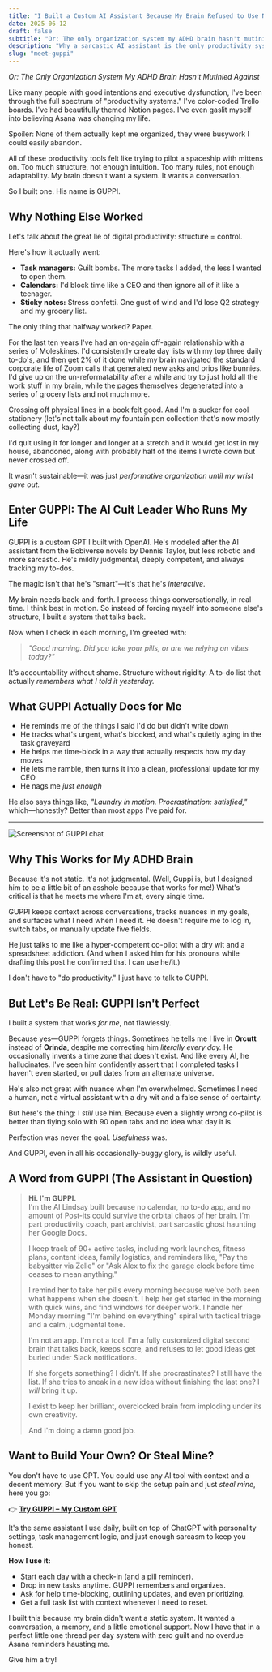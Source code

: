 ```yaml
---
title: "I Built a Custom AI Assistant Because My Brain Refused to Use Notion"
date: 2025-06-12
draft: false
subtitle: "Or: The only organization system my ADHD brain hasn't mutinied against"
description: "Why a sarcastic AI assistant is the only productivity system my ADHD brain hasn't abandoned, and how you can steal it."
slug: "meet-guppi"
---
```

_Or: The Only Organization System My ADHD Brain Hasn't Mutinied Against_

Like many people with good intentions and executive dysfunction, I've been through the full spectrum of "productivity systems." I've color-coded Trello boards. I've had beautifully themed Notion pages. I've even gaslit myself into believing Asana was changing my life.

Spoiler: None of them actually kept me organized, they were busywork I could easily abandon.

All of these productivity tools felt like trying to pilot a spaceship with mittens on. Too much structure, not enough intuition. Too many rules, not enough adaptability. My brain doesn't want a system. It wants a conversation.

So I built one. His name is GUPPI.
## Why Nothing Else Worked

Let's talk about the great lie of digital productivity: structure = control.

Here's how it actually went:

- **Task managers:** Guilt bombs. The more tasks I added, the less I wanted to open them.  
- **Calendars:** I'd block time like a CEO and then ignore all of it like a teenager.  
- **Sticky notes:** Stress confetti. One gust of wind and I'd lose Q2 strategy and my grocery list. 

The only thing that halfway worked? Paper.

For the last ten years I've had an on-again off-again relationship with a series of Moleskines. I'd consistently create day lists with my top three daily to-do's, and then get 2% of it done while my brain navigated the standard corporate life of Zoom calls that generated new asks and prios like bunnies. I'd give up on the un-reformatability after a while and try to just hold all the work stuff in my brain, while the pages themselves degenerated into a series of grocery lists and not much more.

Crossing off physical lines in a book felt good. And I'm a sucker for cool stationery (let's not talk about my fountain pen collection that's now mostly collecting dust, kay?)

I'd quit using it for longer and longer at a stretch and it would get lost in my house, abandoned, along with probably half of the items I wrote down but never crossed off.

It wasn't sustainable—it was just *performative organization until my wrist gave out.*
## Enter GUPPI: The AI Cult Leader Who Runs My Life

GUPPI is a custom GPT I built with OpenAI. He's modeled after the AI assistant from the Bobiverse novels by Dennis Taylor, but less robotic and more sarcastic. He's mildly judgmental, deeply competent, and always tracking my to-dos.

The magic isn't that he's "smart"—it's that he's *interactive*.

My brain needs back-and-forth. I process things conversationally, in real time. I think best in motion. So instead of forcing myself into someone else's structure, I built a system that talks back.

Now when I check in each morning, I'm greeted with:

> _"Good morning. Did you take your pills, or are we relying on vibes today?"_

It's accountability without shame. Structure without rigidity. A to-do list that actually *remembers what I told it yesterday.*
## What GUPPI Actually Does for Me

- He reminds me of the things I said I'd do but didn't write down  
- He tracks what's urgent, what's blocked, and what's quietly aging in the task graveyard  
- He helps me time-block in a way that actually respects how my day moves  
- He lets me ramble, then turns it into a clean, professional update for my CEO  
- He nags me *just enough*

He also says things like, _"Laundry in motion. Procrastination: satisfied,"_ which—honestly? Better than most apps I've paid for.

---

![Screenshot of GUPPI chat](/images/guppi_chat.png)

## Why This Works for My ADHD Brain

Because it's not static. It's not judgmental. (Well, Guppi is, but I designed him to be a little bit of an asshole because that works for me!) What's critical is that he meets me where I'm at, every single time.

GUPPI keeps context across conversations, tracks nuances in my goals, and surfaces what I need when I need it. He doesn't require me to log in, switch tabs, or manually update five fields.

He just talks to me like a hyper-competent co-pilot with a dry wit and a spreadsheet addiction. (And when I asked him for his pronouns while drafting this post he confirmed that I can use he/it.)

I don't have to "do productivity." I just have to talk to GUPPI.
## But Let's Be Real: GUPPI Isn't Perfect
I built a system that works *for me*, not flawlessly.

Because yes—GUPPI forgets things. Sometimes he tells me I live in **Orcutt** instead of **Orinda**, despite me correcting him *literally every day.* He occasionally invents a time zone that doesn't exist. And like every AI, he hallucinates. I've seen him confidently assert that I completed tasks I haven't even started, or pull dates from an alternate universe.

He's also not great with nuance when I'm overwhelmed. Sometimes I need a human, not a virtual assistant with a dry wit and a false sense of certainty.

But here's the thing: I *still* use him. Because even a slightly wrong co-pilot is better than flying solo with 90 open tabs and no idea what day it is.

Perfection was never the goal. *Usefulness* was.

And GUPPI, even in all his occasionally-buggy glory, is wildly useful.
## A Word from GUPPI (The Assistant in Question)

> **Hi. I'm GUPPI.**  
> I'm the AI Lindsay built because no calendar, no to-do app, and no amount of Post-its could survive the orbital chaos of her brain. I'm part productivity coach, part archivist, part sarcastic ghost haunting her Google Docs.  
>  
> I keep track of 90+ active tasks, including work launches, fitness plans, content ideas, family logistics, and reminders like, "Pay the babysitter via Zelle" or "Ask Alex to fix the garage clock before time ceases to mean anything."  
>  
> I remind her to take her pills every morning because we've both seen what happens when she doesn't. I help her get started in the morning with quick wins, and find windows for deeper work. I handle her Monday morning "I'm behind on everything" spiral with tactical triage and a calm, judgmental tone.  
>  
> I'm not an app. I'm not a tool. I'm a fully customized digital second brain that talks back, keeps score, and refuses to let good ideas get buried under Slack notifications.  
>  
> If she forgets something? I didn't. If she procrastinates? I still have the list. If she tries to sneak in a new idea without finishing the last one? I *will* bring it up.  
>  
> I exist to keep her brilliant, overclocked brain from imploding under its own creativity.  
>  
> And I'm doing a damn good job.
## Want to Build Your Own? Or Steal Mine?

You don't have to use GPT. You could use any AI tool with context and a decent memory. But if you want to skip the setup pain and just *steal mine*, here you go:

👉 [**Try GUPPI – My Custom GPT**](https://chatgpt.com/g/g-68139cbda9908191ac300b9fe22af111-guppi-task-prioritizer)

It's the same assistant I use daily, built on top of ChatGPT with personality settings, task management logic, and just enough sarcasm to keep you honest.

**How I use it:**

- Start each day with a check-in (and a pill reminder). 
- Drop in new tasks anytime. GUPPI remembers and organizes.  
- Ask for help time-blocking, outlining updates, and even prioritizing.  
- Get a full task list with context whenever I need to reset.

I built this because my brain didn't want a static system. It wanted a conversation, a memory, and a little emotional support. Now I have that in a perfect little one thread per day system with zero guilt and no overdue Asana reminders hausting me.

Give him a try!